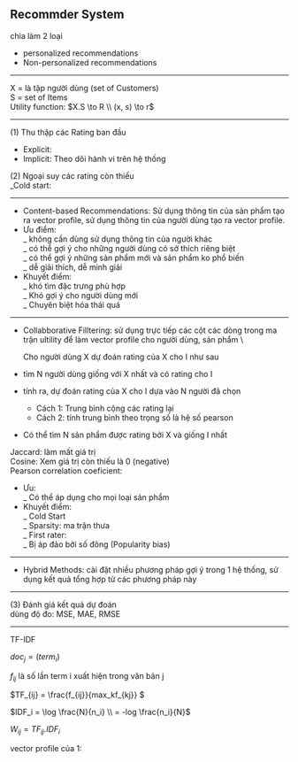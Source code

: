## Recommder System

chia làm 2 loại
+ personalized recommendations
+ Non-personalized recommendations

---

X = là tập người dùng (set of Customers) \
S = set of Items \
Utility function: $X.S \to R \\ (x, s) \to r$

---
(1) Thu thập các Rating ban đầu 
+ Explicit:  
+ Implicit: Theo dõi hành vi trên hệ thống 

(2) Ngoại suy các rating còn thiếu \
_Cold start: 

----
+ Content-based Recommendations: Sử dụng thông tin của sản phẩm tạo ra vector profile, sử dụng thông tin của người dùng tạo ra vector profile.
 + Ưu điểm: \
 _ không cần dùng sử dụng thông tin của người khác \
 _ có thể gợi ý cho những người dùng có sở thích riêng biệt \
 _ có thể gợi ý những sản phẩm mới và sản phẩm ko phổ biến \
 _ dễ giải thích, dễ minh giải 
 + Khuyết điểm: \
 _ khó tìm đặc trưng phù hợp\
 _ Khó gợi ý cho người dùng mới \
 _ Chuyên biệt hóa thái quá

----
+ Collabborative Filltering: sử dụng trực tiếp các cột các dòng trong ma trận ultility để làm vector profile cho người dùng, sản phẩm \

  Cho người dùng X dự đoán rating của X cho I như sau
 + tìm N người dùng giống với X nhất và có rating cho I
 + tính ra, dự đoán rating của X cho I dựa vào N người đã chọn
    + Cách 1: Trung bình cộng các rating lại
    + Cách 2: tính trung bình theo trọng số là hệ số pearson
  + Có thể tìm N sản phẩm được rating bởi X và giống I nhất

  Jaccard: làm mất giá trị \
  Cosine: Xem giá trị còn thiếu là 0 (negative) \
  Pearson correlation coeficient:

 + Ưu:\
 _ Có thể áp dụng cho mọi loại sản phẩm
 + Khuyết điểm: \
 _ Cold Start \
 _ Sparsity: ma trận thưa \
 _ First rater: \
 _ Bị áp đảo bởi số đông (Popularity bias)

----
+ Hybrid Methods: cài đặt nhiều phương pháp gợi ý trong 1 hệ thống, sử dụng kết quả tổng hợp từ các phương pháp này
----
(3) Đánh giá kết quả dự đoán \
dùng độ đo: MSE, MAE, RMSE


----
TF-IDF

$doc_j = (term_i)$ 

$f_{ij}$ là số lần term i xuất hiện trong văn bản j 

$TF_{ij} = \frac{f_{ij}}{max_kf_{kj}} $ 

$IDF_i = \log \frac{N}{n_i} \\ = -log \frac{n_i}{N}$ 

$W_{ij} = TF_{ij} . IDF_i$

vector profile của 1:




